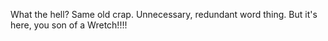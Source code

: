 What the hell? Same old crap. Unnecessary, redundant word thing. But it's here, you son of a Wretch!!!!
